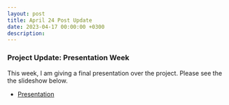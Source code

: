 ```yaml
---
layout: post
title: April 24 Post Update
date: 2023-04-17 00:00:00 +0300
description: 
---
```


### Project Update: Presentation Week

This week, I am giving a final presentation over the project. Please see the the slideshow below.

* [Presentation](https://docs.google.com/presentation/d/1CphpTiIDUcg-qMd6TWqkqeQ1PXp5oRa6D8XqETGshOI/edit?usp=sharing)

